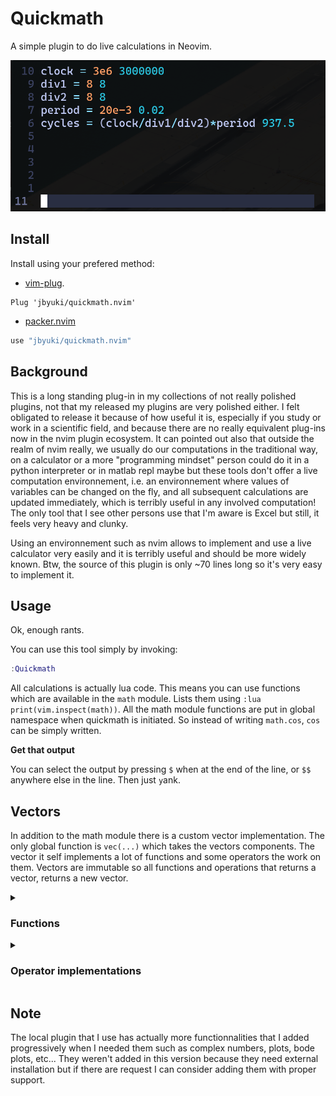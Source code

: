 Quickmath
=========

A simple plugin to do live calculations in Neovim.

![quickmath screenshot](https://raw.githubusercontent.com/jbyuki/gifs/main/quickmath.PNG)

Install
-------

Install using your prefered method:
- [vim-plug](https://github.com/junegunn/vim-plug).
```vim
Plug 'jbyuki/quickmath.nvim'
```

- [packer.nvim](https://github.com/wbthomason/packer.nvim)
```lua
use "jbyuki/quickmath.nvim"
```

Background
----------

This is a long standing plug-in in my collections of not really polished plugins, not that my released my plugins are very polished either. I felt obligated to release it because of how useful it is, especially if you study or work in a scientific field, and because there are no really equivalent plug-ins now in the nvim plugin ecosystem. It can pointed out also that outside the realm of nvim really, we usually do our computations in the traditional way, on a calculator or a more "programming mindset" person could do it in a python interpreter or in matlab repl maybe but these tools don't offer a live computation environnement, i.e. an environnement where values of variables can be changed on the fly, and all subsequent calculations are updated immediately, which is terribly useful in any involved computation! The only tool that I see other persons use that I'm aware is Excel but still, it feels very heavy and clunky.

Using an environnement such as nvim allows to implement and use a live calculator very easily and it is terribly useful and should be more widely known. Btw, the source of this plugin is only ~70 lines long so it's very easy to implement it.

Usage
-----

Ok, enough rants.

You can use this tool simply by invoking:

```lua
:Quickmath
```

All calculations is actually lua code.
This means you can use functions which are available in the `math` module.
Lists them using `:lua print(vim.inspect(math))`. 
All the math module functions are put in global namespace when quickmath is initiated. So instead of writing `math.cos`, `cos` can be simply written.

**Get that output**

You can select the output by pressing `$` when at the end of the line, or `$$` anywhere else in the line.
Then just `y`ank.

## Vectors

In addition to the math module there is a custom vector implementation.
The only global function is `vec(...)` which takes the vectors components.
The vector it self implements a lot of functions and some operators the work on them.
Vectors are immutable so all functions and operations that returns a vector,
returns a new vector.

<details>
<summary><h3>Functions</h3></summary>

#### `clone`

Creates a clone of the vector.

```lua
a = vec(1,2,3)
b = a:clone() -- b == vec(1,2,3)
```

#### `unpack`

Unpacks the vector into its components.

```lua
a = vec(1,2,3)
x, y, z = a:unpack() -- x = 1, y = 2, z = 3
```

#### `mag`

Get the magnitude, or length, of the vector.

```lua
a = vec(3,4)
len = a:mag() -- len = 5
```

#### `magsq`

Get the square magnitude, or length, of the vector.
This has better performance if you don't need the actual
magnitude but are for example comparing one vector to another.

```lua
a = vec(3,4)
len = a:magsq() -- len = 25
```

#### `setmag`

Creates a copy of the vector with the same direction but the
given magnitude.

```lua
a = vec(3,4)
b = a:setmag(10) -- b == vec(6, 8)
```

#### `scale`

Takes a number or a vector as input and created a new vector
and scales it either by the given factor or element-wise by vector.

```lua
a = vec(3,4)
b = a:scale(2) -- b == vec(6, 8)
-- or
a = vec(3,4)
b = a:scale(vec(1,2)) -- b == vec(3, 8)
```

#### `norm`

Creates a normalized copy of the vector.

```lua
a = vec(3,4)
b = a:norm() -- b = vec(0.6, 0.8)
len = b:mag() -- len == 1
```

#### `dist`

Calculates the distance between the vectors.

```lua
a = vec(1,0)
b = vec(-1,0)
c = a:dist(b) -- c == 2
```

#### `distsq`

Calculates the square distance between the vectors.
Like `magsq` this is more performant and great if you are
comparing vectors.

```lua
a = vec(1,0)
b = vec(-1,0)
c = a:distsq(b) -- c == 4
```

#### `limit`

Creates a copy of the vector and limits its magnitude
to the given value.

```lua
a = vec(6,8)
b = a:limit(5) -- b = vec(3,4)
-- and
a = vec(6,8)
b = a:limit(25) -- b = vec(6,8)
```

</details>

<details>
<summary><h3>Operator implementations</h3></summary>

#### Negating

Vectors can be negated simply by pretending a `-`.

```lua
a = vec(1,2)
b = -a -- b == vec(-1,-2)
```

#### Adding

```lua
a = vec(1,2)
b = vec(2,1)
c = a + b -- c == vec(3,3)
```

#### Subtracting

```lua
a = vec(1,2)
b = vec(2,1)
c = a - b -- c == vec(-1,1)
```

#### Dot product

```lua
a = vec(1,2)
b = vec(2,1)
c = a * b -- c == 4
```

#### Multiply

```lua
a = vec(1,2)
c = a * 5 -- c == vec(5,10)
```

</details>

Note
----

The local plugin that I use has actually more functionnalities that I added progressively when I needed them such as complex numbers, plots, bode plots, etc... They weren't added in this version because they need external installation but if there are request I can consider adding them with proper support.
